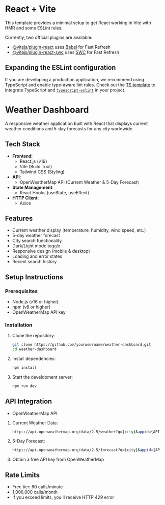 # React + Vite

This template provides a minimal setup to get React working in Vite with HMR and some ESLint rules.

Currently, two official plugins are available:

- [@vitejs/plugin-react](https://github.com/vitejs/vite-plugin-react/blob/main/packages/plugin-react/README.md) uses [Babel](https://babeljs.io/) for Fast Refresh
- [@vitejs/plugin-react-swc](https://github.com/vitejs/vite-plugin-react-swc) uses [SWC](https://swc.rs/) for Fast Refresh

## Expanding the ESLint configuration

If you are developing a production application, we recommend using TypeScript and enable type-aware lint rules. Check out the [TS template](https://github.com/vitejs/vite/tree/main/packages/create-vite/template-react-ts) to integrate TypeScript and [`typescript-eslint`](https://typescript-eslint.io) in your project.


# Weather Dashboard

A responsive weather application built with React that displays current weather conditions and 5-day forecasts for any city worldwide.

## Tech Stack

- **Frontend**: 
  - React.js (v19)
  - Vite (Build Tool)
  - Tailwind CSS (Styling)
- **API**: 
  - OpenWeatherMap API (Current Weather & 5-Day Forecast)
- **State Management**: 
  - React Hooks (useState, useEffect)
- **HTTP Client**: 
  - Axios

## Features

- Current weather display (temperature, humidity, wind speed, etc.)
- 5-day weather forecast
- City search functionality
- Dark/Light mode toggle
- Responsive design (mobile & desktop)
- Loading and error states
- Recent search history

## Setup Instructions

### Prerequisites
- Node.js (v16 or higher)
- npm (v8 or higher)
- OpenWeatherMap API key

### Installation
1. Clone the repository:
   ```bash
   git clone https://github.com/yourusername/weather-dashboard.git
   cd weather-dashboard
2. Install dependencies:
   ```bash
   npm install
3. Start the development server:
   ```bash
   npm run dev

## API Integration
- OpenWeatherMap API
1. Current Weather Data:
   ```bash
   https://api.openweathermap.org/data/2.5/weather?q={city}&appid={API_KEY}&units=metric
2. 5-Day Forecast:
   ```bash
   https://api.openweathermap.org/data/2.5/forecast?q={city}&appid={API_KEY}&units=metric
3. Obtain a free API key from OpenWeatherMap

## Rate Limits
- Free tier: 60 calls/minute
- 1,000,000 calls/month
- If you exceed limits, you'll receive HTTP 429 error
